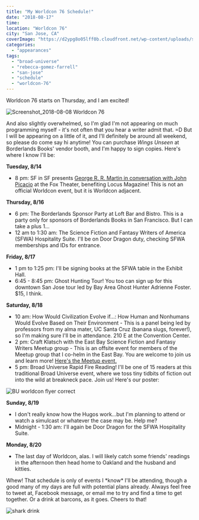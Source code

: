 ```yaml
---
title: "My Worldcon 76 Schedule!"
date: "2018-08-17"
time:
location: "Worldcon 76"
city: "San Jose, CA"
coverImage: "https://d2ypg8o05lff0b.cloudfront.net/wp-content/uploads/sites/3/2018/08/Screenshot_2018-08-08-Worldcon-76-500x149.png"
categories:
  - "appearances"
tags:
  - "broad-universe"
  - "rebecca-gomez-farrell"
  - "san-jose"
  - "schedule"
  - "worldcon-76"
---
```


Worldcon 76 starts on Thursday, and I am excited!

![Screenshot_2018-08-08 Worldcon 76](https://d2ypg8o05lff0b.cloudfront.net/wp-content/uploads/sites/3/2018/08/Screenshot_2018-08-08-Worldcon-76-500x149.png)

And also slightly overwhelmed, so I'm glad I'm not appearing on much programming myself - it's not often that you hear a writer admit that. =D But I will be appearing on a little of it, and I'll definitely be around all weekend, so please do come say hi anytime! You can purchase _Wings Unseen_ at Borderlands Books' vendor booth, and I'm happy to sign copies. Here's where I know I'll be:

**Tuesday, 8/14**

- 8 pm: SF in SF presents [George R. R. Martin in conversation with John Picacio](https://www.facebook.com/events/1738456899581567/) at the Fox Theater, benefiting Locus Magazine! This is not an official Worldcon event, but it is Worldcon adjacent.

**Thursday, 8/16**

- 6 pm: The Borderlands Sponsor Party at Loft Bar and Bistro. This is a party only for sponsors of Borderlands Books in San Francisco. But I can take a plus 1...
- 12 am to 1:30 am: The Science Fiction and Fantasy Writers of America (SFWA) Hospitality Suite. I'll be on Door Dragon duty, checking SFWA memberships and IDs for entrance.

**Friday, 8/17**

- 1 pm to 1:25 pm: I'll be signing books at the SFWA table in the Exhibit Hall.
- 6:45 - 8:45 pm: Ghost Hunting Tour! You too can sign up for this downtown San Jose tour led by Bay Area Ghost Hunter Adrienne Foster. $15, I think.

**Saturday, 8/18**

- 10 am: How Would Civilization Evolve if...: How Human and Nonhumans Would Evolve Based on Their Environment - This is a panel being led by professors from my alma mater, UC Santa Cruz (banana slugs, forever!), so I'm making sure I'll be in attendance. 210 E at the Convention Center.
- 2 pm: Craft Klatsch with the East Bay Science Fiction and Fantasy Writers Meetup group - This is an offsite event for members of the Meetup group that I co-helm in the East Bay. You are welcome to join us and learn more! [Here's the Meetup event.](https://www.meetup.com/East-Bay-Science-Fiction-and-Fantasy-Writers/events/253621162/)
- 5 pm: Broad Universe Rapid Fire Reading! I'll be one of 15 readers at this traditional Broad Universe event, where we toss tiny tidbits of fiction out into the wild at breakneck pace. Join us! Here's our poster:

![BU worldcon flyer correct](https://d2ypg8o05lff0b.cloudfront.net/wp-content/uploads/sites/3/2018/08/BU-worldcon-flyer-correct-500x333.jpg)

**Sunday, 8/19**

- I don't really know how the Hugos work...but I'm planning to attend or watch a simulcast or whatever the case may be. Help me?
- Midnight - 1:30 am: I'll again be Door Dragon for the SFWA Hospitality Suite.

**Monday, 8/20**

- The last day of Worldcon, alas. I will likely catch some friends' readings in the afternoon then head home to Oakland and the husband and kitties.

Whew! That schedule is only of events I \*know\* I'll be attending, though a good many of my days are full with potential plans already. Always feel free to tweet at, Facebook message, or email me to try and find a time to get together. Or a drink at barcons, as it goes. Cheers to that!

![shark drink](https://d2ypg8o05lff0b.cloudfront.net/wp-content/uploads/sites/3/2018/08/shark-drink-334x500.jpg)
